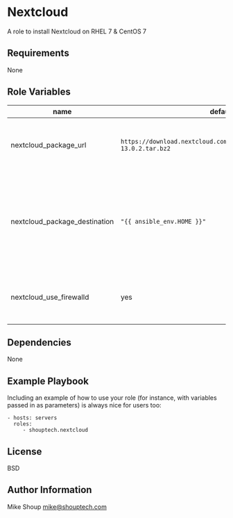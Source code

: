 Nextcloud
=========

A role to install Nextcloud on RHEL 7 & CentOS 7

Requirements
------------

None

Role Variables
--------------

| name | default | comments |
|------|---------|----------|
| nextcloud_package_url | `https://download.nextcloud.com/server/releases/nextcloud-13.0.2.tar.bz2` | URL to download the nextcloud package from |
| nextcloud_package_destination | `"{{ ansible_env.HOME }}"` | This is a temporary location to download the package to. Generally doesn't need to be tweaked. |
| nextcloud_use_firewalld | yes | Whether or not `firewalld` is in use on the remote |

Dependencies
------------

None

Example Playbook
----------------

Including an example of how to use your role (for instance, with variables passed in as parameters) is always nice for users too:

    - hosts: servers
      roles:
         - shouptech.nextcloud

License
-------

BSD

Author Information
------------------

Mike Shoup <mike@shouptech.com>
